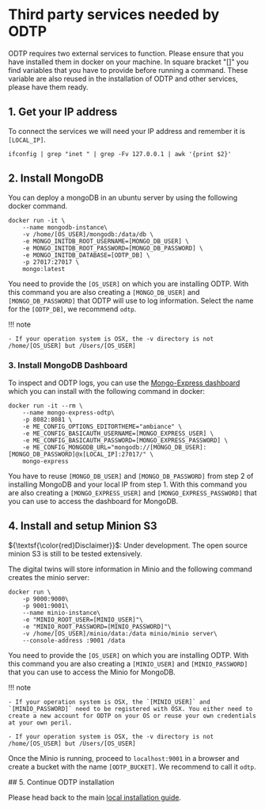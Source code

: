 # Third party services needed by ODTP

ODTP requires two external services to function.
Please ensure that you have installed them in docker on your machine.
In square bracket "[]" you find variables that you have to provide before running a command.
These variable are also reused in the installation of ODTP and other services, please have them ready.

## 1. Get your IP address
To connect the services we will need your IP address and remember it is `[LOCAL_IP]`. 

```
ifconfig | grep "inet " | grep -Fv 127.0.0.1 | awk '{print $2}'
```


## 2. Install MongoDB

You can deploy a mongoDB in an ubuntu server by using the following docker command.

```
docker run -it \
    --name mongodb-instance\
    -v /home/[OS_USER]/mongodb:/data/db \
    -e MONGO_INITDB_ROOT_USERNAME=[MONGO_DB_USER] \
    -e MONGO_INITDB_ROOT_PASSWORD=[MONGO_DB_PASSWORD] \
    -e MONGO_INITDB_DATABASE=[ODTP_DB] \
    -p 27017:27017 \
    mongo:latest
```
You need to provide the `[OS_USER]` on which you are installing ODTP.
With this command you are also creating a `[MONGO_DB_USER]` and `[MONGO_DB_PASSWORD]` that ODTP will use to log information.
Select the name for the `[ODTP_DB]`, we recommend `odtp`.

!!! note

    - If your operation system is OSX, the -v directory is not /home/[OS_USER] but /Users/[OS_USER]
    
### 3. Install MongoDB Dashboard

To inspect and ODTP logs, you can use the [Mongo-Express dashboard](https://github.com/mongo-express/mongo-express) which you can install with the following command in docker:

```
docker run -it --rm \
    --name mongo-express-odtp\
    -p 8082:8081 \
    -e ME_CONFIG_OPTIONS_EDITORTHEME="ambiance" \
    -e ME_CONFIG_BASICAUTH_USERNAME=[MONGO_EXPRESS_USER] \
    -e ME_CONFIG_BASICAUTH_PASSWORD=[MONGO_EXPRESS_PASSWORD] \
    -e ME_CONFIG_MONGODB_URL="mongodb://[MONGO_DB_USER]:[MONGO_DB_PASSWORD]@x[LOCAL_IP]:27017/" \
    mongo-express
```

You have to reuse `[MONGO_DB_USER]` and `[MONGO_DB_PASSWORD]` from step 2 of installing MongoDB and your local IP from step 1.
With this command you are also creating a `[MONGO_EXPRESS_USER]` and `[MONGO_EXPRESS_PASSWORD]` that you can use to access the dashboard for MongoDB.

## 4. Install and setup Minion S3

${\textsf{\color{red}Disclaimer}}$: Under development. The open source minion S3 is still to be tested extensively.  

The digital twins will store information in Minio and the following command creates the minio server:

```
docker run \
    -p 9000:9000\
    -p 9001:9001\
    --name minio-instance\
    -e "MINIO_ROOT_USER=[MINIO_USER]"\
    -e "MINIO_ROOT_PASSWORD=[MINIO_PASSWORD]"\
    -v /home/[OS_USER]/minio/data:/data minio/minio server\
    --console-address :9001 /data
```

You need to provide the `[OS_USER]` on which you are installing ODTP.
With this command you are also creating a `[MINIO_USER]` and `[MINIO_PASSWORD]` that you can use to access the Minio for MongoDB.


!!! note

    - If your operation system is OSX, the `[MINIO_USER]` and `[MINIO_PASSWORD]` need to be registered with OSX. You either need to create a new account for ODTP on your OS or reuse your own credentials at your own peril.
    
    - If your operation system is OSX, the -v directory is not /home/[OS_USER] but /Users/[OS_USER]

Once the Minio is running, proceed to `localhost:9001` in a browser and create a bucket with the name `[ODTP_BUCKET]`.
We recommend to call it `odtp`.


## 5. Continue ODTP installation

Please head back to the main [local installation guide](odtp-local-installation.md).

<script src="https://hypothes.is/embed.js" async></script>
